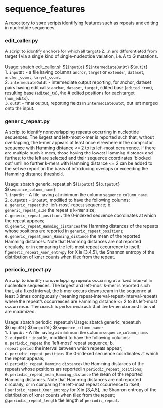 # sequence_features
A repository to store scripts identifying features such as repeats and editing in nucleotide sequences.

### edit_caller.py
A script to identify anchors for which all targets 2...n are differentiated from target 1 via a single kind of single-nucleotide variation, i.e. A to G mutations. <br><br> Usage: sbatch edit_caller.sh ${```inputDt```} ${```intermediateOutDt```} ${```outDt```} <br> 1. ```inputDt``` - a file having columns ```anchor```, ```target``` or ```extendor```, ```dataset```, ```anchor_count```, ```target_count```. <br> 2. ```intermediateOutdt``` - intermediate output reporting, for anchor, dataset pairs having edit calls: 
```anchor```, ```dataset```, ```target```, edited base (```edited_from```), resulting base (```edited_to```), the # edited positions for each target (```num_edits```). <br> 3. ```outDt``` - final output, reporting fields in ```intermediateOutdt```, but left merged onto the input.

### generic_repeat.py
A script to identify nonoverlapping repeats occurring in nucleotide sequences. The largest and left-most k-mer is reported such that, without overlapping, the k-mer appears at least once elsewhere in the compactor sequence with Hamming distance <= 2 to its left-most occurrence. If there are multiple such k-mers, those having the lowest Hamming distance and furthest to the left are selected and their sequence coordinates 'blocked out' until no further k-mers with Hamming distance <= 2 can be added to the set we report on the basis of introducing overlaps or exceeding the Hamming distance threshold.   <br><br> Usage: sbatch generic_repeat.sh ${```inputDt```} ${```outputDt```} ${```sequence_column_name```} <br> 1. ```inputDt``` - A file having at minimum the column ```sequence_column_name```. <br> 2. ```outputDt``` - ```inputDt```, modified to have the following columns: <br>a. ```generic_repeat``` the 'left-most' repeat sequence; b. <br>```generic_repeat_size``` the repeat's k-mer size;<br> c. ```generic_repeat_positions``` the 0-indexed sequence coordinates at which the repeat appears;<br> d. ```generic_repeat_Hamming_distances``` the Hamming distances of the repeats whose positions are reported in ```generic_repeat_positions```; <br>e. ```generic_repeat_mean_Hamming_distance``` the mean of the reported Hamming distances. Note that Hamming distances are not reported circularly, or in comparing the left-most repeat occurrence to itself; <br> f.```generic_repeat_Xmer_entropy``` for X in [3,4,5], the Shannon entropy of the distribution of kmer counts when tiled from the repeat.


### periodic_repeat.py
A script to identify nonoverlapping repeats occurring at a fixed interval in nucleotide sequences. The largest and left-most k-mer is reported such that, at a fixed interval, the k-mer occurs downstream in the sequence at least 3 times contiguously (meaning repeat-interval-repeat-interval-repeat) where the repeat's occurrences are Hamming distance <= 2 to its left-most occurrence. The search is performed such that the k-mer size and interval are maximized. 
<br><br> Usage: sbatch periodic_repeat.sh Usage: sbatch generic_repeat.sh ${```inputDt```} ${```outputDt```} ${```sequence_column_name```} <br> 1. ```inputDt``` - A file having at minimum the column ```sequence_column_name```. <br> 2. ```outputDt``` - ```inputDt```, modified to have the following columns: <br>a. ```periodic_repeat``` the 'left-most' repeat sequence; b. <br>```repeat period``` the interval between which repeats appear;<br> c. ```periodic_repeat_positions``` the 0-indexed sequence coordinates at which the repeat appears;<br> d. ```periodic_repeat_Hamming_distances``` the Hamming distances of the repeats whose positions are reported in ```periodic_repeat_positions```; <br>e. ```periodic_repeat_mean_Hamming_distance``` the mean of the reported Hamming distances. Note that Hamming distances are not reported circularly, or in comparing the left-most repeat occurrence to itself; <br> f.```periodic_repeat_Xmer_entropy``` for X in [3,4,5], the Shannon entropy of the distribution of kmer counts when tiled from the repeat; <br> g.```periodic_repeat_length``` the length of ```periodic_repeat```.

